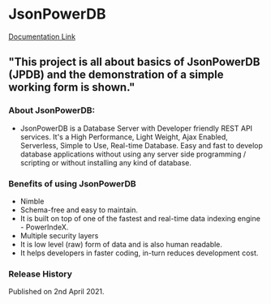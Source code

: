 # JsonPowerDB 


[Documentation Link](http://login2explore.com/jpdb/docs.html)

## "This project is all about basics of JsonPowerDB (JPDB) and the demonstration of a simple working form is shown." 
### 
### About JsonPowerDB:

- JsonPowerDB is a Database Server with Developer friendly REST API services. It's a High Performance, Light Weight, Ajax Enabled, Serverless, Simple to Use, Real-time Database. Easy and fast to develop database applications without using any server side programming / scripting or without installing any kind of database.

### Benefits of using JsonPowerDB

- Nimble
- Schema-free and easy to maintain.
- It is built on top of one of the fastest and real-time data indexing engine - PowerIndeX.
- Multiple security layers
- It is low level (raw) form of data and is also human readable.
- It helps developers in faster coding, in-turn reduces development cost.

### Release History

Published on 2nd April 2021.
